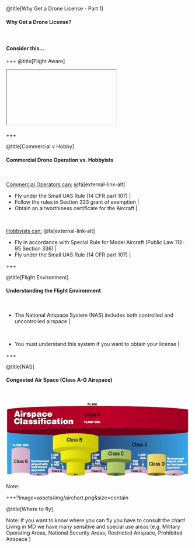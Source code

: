 <div class="slide-bg-style-left"></div><div class="slide-bg-style-right"></div>

@title[Why Get a Drone License - Part 1]

#### Why Get a Drone License?

<br>

#### Consider this...

+++
@title[Flight Aware]
<iframe class="stretch" data-src="https://flightaware.com/live/airport_status_bigmap.rvt?airport=KBWI"></iframe>

+++
<div class="slide-bg-style-left"></div><div class="slide-bg-style-right"></div>

@title[Commercial v Hobby]

#### Commercial Drone Operation vs. Hobbyists

<br>

[Commercial Operators can:](https://www.faa.gov/uas/faqs/#fwb) @fa[external-link-alt]
- Fly under the Small UAS Rule (14 CFR part 107)          |
- Follow the rules in Section 333 grant of exemption      |
- Obtain an airworthiness certificate for the Aircraft    |

<br>

[Hobbyists can:](https://www.faa.gov/uas/faqs/#ffr) @fa[external-link-alt]
- Fly in accordance with Special Rule for Model Aircraft (Public Law 112-95 Section 336) |
- Fly under the Small UAS Rule (14 CFR part 107)                                         |

+++
<div class="slide-bg-style-left"></div><div class="slide-bg-style-right"></div>

@title[Flight Environment]
#### Understanding the Flight Environment

<br>

- The National Airspace System (NAS) includes both controlled and uncontrolled airspace |

<br>

- You must understand this system if you want to obtain your license                    |



+++
<div class="slide-bg-style-left"></div><div class="slide-bg-style-right"></div>

@title[NAS]
#### Congested Air Space (Class A-G Airspace)

<br>

![Logo](assets/img/airspace_chart.png)

Note:

+++?image=assets/img/airchart.png&size=contain

@title[Where to fly]

Note:
If you want to know where you can fly you have to consult the chart! Living in MD we have many sensitive and special use areas (e.g. Military Operating Areas, National Security Areas, Restricted Airspace, Prohibited Airspace )
